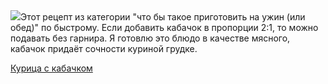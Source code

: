 <!--2025-06-24 11:59:10-->
<div class="yb">
  <div class="rss povarenok"><a href="https://www.povarenok.ru/recipes/show/182854/"><img src="https://www.povarenok.ru/data/cache/2025jun/24/52/3182381_62682-640x480.jpg"></a>Этот рецепт из категории &quot;что бы такое приготовить на ужин (или обед)&quot; по быстрому. Если добавить кабачок в пропорции 2:1, то можно подавать без гарнира. Я готовлю это блюдо в качестве мясного, кабачок придаёт сочности куриной грудке. <p class="titl"><a href="https://www.povarenok.ru/recipes/show/182854/">Курица с кабачком</a></p></div>
</div>
